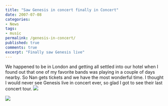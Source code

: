 ```yaml
---
title: "Saw Genesis in concert finally in Concert"
date: 2007-07-08
categories:
- News
tags:
- music
permalink: /genesis-in-concert/
published: true
comments: true
excerpt: "Finally saw Genesis live"
---
```

We happened to be in London and getting all settled into our hotel when I found out that one of my favorite bands was playing in a couple of days nearby. So Nan gets tickets and we have the most wonderful time. I thought I would never see Genesis live in concert ever, so glad I got to see their last concert tour.
![](/images/articles/genesis%20concert%202.webp)

![](/images/articles/genesis%20concert.webp)